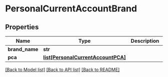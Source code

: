 # PersonalCurrentAccountBrand

## Properties
Name | Type | Description | Notes
------------ | ------------- | ------------- | -------------
**brand_name** | **str** |  | [optional] 
**pca** | [**list[PersonalCurrentAccountPCA]**](PersonalCurrentAccountPCA.md) |  | [optional] 

[[Back to Model list]](../README.md#documentation-for-models) [[Back to API list]](../README.md#documentation-for-api-endpoints) [[Back to README]](../README.md)



